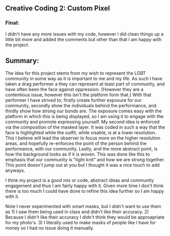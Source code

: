 ## Creative Coding 2: Custom Pixel

### Final:

I didn't have any more issues with my code, however I did clean things up a little bit more and added the comments but other than that I am happy with the project.

## Summary:

The idea for this project stems from my wish to represent the LGBT community in some way as it is important to me and my life. As such I have taken a drag performer a they can represent at least part of community, and have often been the face against oppression. (However they are a contentious issue, however this isn't the platform form that.) With that performer I have strived to; firstly create further exposure for our community, secondly show the individuals behind the performance, and thirdly show how strong our bonds are. The exposure comes easy with the platform in which this is being displayed, so I am using it to engage with the community and promote expressing yourself. My second idea is enforced via the composition of the masked layer. It was coded in such a way that the face is highlighted while the outfit, while visable, is at a lower resolution. This I believe will lead the observer to focus more on the higher resolution areas, and hopefully re-enforces the point of the person behind the performance, with our community. Lastly, and the more abstract point, is how the background looks as if it is woven. This was done like this to emphasis that our community is "tight knit" and how we are strong together. This point doesn't jump out at you but I thought it was a nice touch to add anyways. 

I think my project is a good mix or code, abstract ideas and community engagement and thus I am fairly happy with it. Given more time I don't think there is too much I could have done to refine this idea further so I am happy with it.

Note I never experimented with smart masks, but I didn't want to use them as 1) I saw them being used in class and didn't like their accuracy. 2) Because I didn't like their accuracy I didn't think they would be approapriate for my photo's. 3) I literally used to make masks of people like I have for money so I had no issue doing it manually.